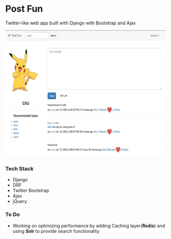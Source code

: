 # Post Fun

Twitter-like web app built with Django with Bootstrap and Ajax

<img src="./screenshot/home-page.png" width="700" height="400" />

### Tech Stack
- Django
- DRF
- Twitter Bootstrap
- Ajax
- jQuery

### To Do
- Working on optimizing performance by adding Caching layer(**Redis**) and using **Solr** to provide search functionality
